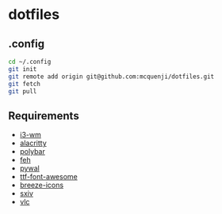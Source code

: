 # dotfiles

## .config

```bash
cd ~/.config
git init
git remote add origin git@github.com:mcquenji/dotfiles.git
git fetch
git pull
```
## Requirements
- [i3-wm](https://archlinux.org/packages/extra/x86_64/i3-wm/)
- [alacritty](https://archlinux.org/packages/extra/x86_64/alacritty)
- [polybar](https://archlinux.org/packages/extra/x86_64/polybar/)
- [feh](https://archlinux.org/packages/extra/x86_64/feh/)
- [pywal](https://aur.archlinux.org/packages/pywal-git)
- [ttf-font-awesome](https://archlinux.org/packages/extra/any/ttf-font-awesome/)
- [breeze-icons](https://archlinux.org/packages/extra/any/breeze-icons/)
- [sxiv](https://archlinux.org/packages/extra/x86_64/sxiv/)
- [vlc](https://archlinux.org/packages/extra/x86_64/vlc/)